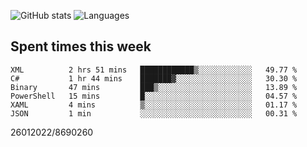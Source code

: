 ![GitHub stats](https://github-readme-stats.vercel.app/api?username=emipa606&theme=github_dark&show_icons=true) 
![Languages](https://github-readme-stats.vercel.app/api/top-langs/?username=emipa606&theme=github_dark&layout=compact)

## Spent times this week
<!--START_SECTION:waka-->

```text
XML          2 hrs 51 mins   ████████████▒░░░░░░░░░░░░   49.77 %
C#           1 hr 44 mins    ███████▓░░░░░░░░░░░░░░░░░   30.30 %
Binary       47 mins         ███▒░░░░░░░░░░░░░░░░░░░░░   13.89 %
PowerShell   15 mins         █░░░░░░░░░░░░░░░░░░░░░░░░   04.57 %
XAML         4 mins          ▒░░░░░░░░░░░░░░░░░░░░░░░░   01.17 %
JSON         1 min           ░░░░░░░░░░░░░░░░░░░░░░░░░   00.31 %
```

<!--END_SECTION:waka-->


26012022/8690260
